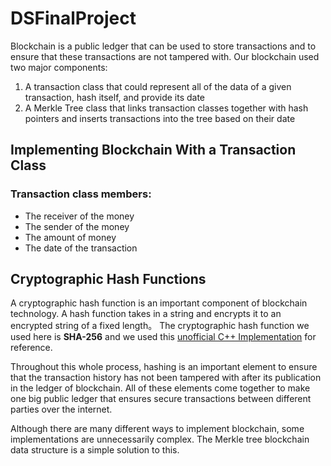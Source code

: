 # DSFinalProject
Blockchain is a public ledger that can be used to store transactions and to ensure that these transactions are not tampered with. Our blockchain used two major components:
1. A transaction class that could represent all of the data of a given transaction, hash itself, and provide its date
2. A Merkle Tree class that links transaction classes together with hash pointers and inserts transactions into the tree based on their date 

## Implementing Blockchain With a Transaction Class
### Transaction class members: 
- The receiver of the money
- The sender of the money
- The amount of money
- The date of the transaction

## Cryptographic Hash Functions
A cryptographic hash function is an important component of blockchain technology. A hash function takes in a string and encrypts it to an encrypted string of a fixed length。
The cryptographic hash function we used here is **SHA-256** and we used this [unofficial C++ Implementation](https://gist.github.com/hak8or/8794351) for reference.

Throughout this whole process, hashing is an important element to ensure that the transaction history has not been tampered with after its publication in the ledger of blockchain. All of these elements come together to make one big public ledger that ensures secure transactions between different parties over the internet. 

Although there are many different ways to implement blockchain, some implementations are unnecessarily complex. The Merkle tree blockchain data structure is a simple solution to this.
